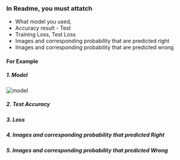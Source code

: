 ### In Readme, you must attatch
- What model you used,
- Accuracy result - Test 
- Training Loss, Test Loss 
- Images and corresponding probability that are predicted right
- Images and corresponding probability that are predicted wrong 

#### For Example
##### 1. Model 
![model](https://user-images.githubusercontent.com/55013577/81248661-d2b73d00-9057-11ea-913c-2a2d4e4806f3.png)
##### 2. Test Accuracy 

##### 3. Loss 

##### 4. Images and corresponding probability that predicted Right 

##### 5. Images and corresponding probability that predicted Wrong

